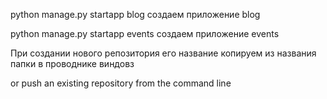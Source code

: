 



python manage.py startapp blog создаем приложение blog

python manage.py startapp events создаем приложение events


При создании нового репозитория его название копируем из названия папки в проводнике виндовз

or push an existing repository from the command line

